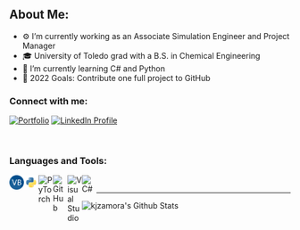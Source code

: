 ## About Me:

- ⚙️ I’m currently working as an Associate Simulation Engineer and Project Manager 
- 🎓 University of Toledo grad with a B.S. in Chemical Engineering
- 🌱 I’m currently learning C# and Python
- 🥅 2022 Goals: Contribute one full project to GitHub

### Connect with me:

[![Portfolio](https://img.shields.io/badge/Portfolio-Hosted%20on%20GitHub-orange)](https://kjzamora.github.io/)
[![LinkedIn Profile](https://img.shields.io/badge/linkedin-%230077B5.svg?&style=for-the-badge&logo=linkedin&logoColor=white)](https://www.linkedin.com/in/kylezamora/)

<br />

### Languages and Tools:

<img align="left" alt="Visual Basic" width="26px" src="https://raw.githubusercontent.com/github/explore/80688e429a7d4ef2fca1e82350fe8e3517d3494d/topics/visual-basic/visual-basic.png" />
<img align="left" alt="Python" width="26px" src="https://raw.githubusercontent.com/github/explore/80688e429a7d4ef2fca1e82350fe8e3517d3494d/topics/python/python.png" hex:"EE4C2C"/>
<img align="left" alt="PyTorch" width="26px" src="https://user-images.githubusercontent.com/58868153/117904028-9e93df00-b29e-11eb-84ae-f0da29186c79.png" />
<img align="left" alt="GitHub" width="26px" src="https://user-images.githubusercontent.com/58868153/117904521-7f498180-b29f-11eb-8f1c-f3edc0d99a3f.png" />
<img align="left" alt="Visual Studio" width="26px" src="https://img.icons8.com/color/48/000000/visual-studio.png" />
<img align="left" alt="C#" width="26px" src="https://img.icons8.com/color/48/000000/c-plus-plus-logo.png" />

<br />

---

<img align="left" alt="kjzamora's Github Stats" src="https://github-readme-stats-taupe-seven.vercel.app/api?username=kjzamora&show_icons=true&hide_border=true" />

[linkedin]: https://www.linkedin.com/in/kylezamora/![github](https://user-images.githubusercontent.com/58868153/117904499-76f14680-b29f-11eb-9859-1c402423693f.png)
